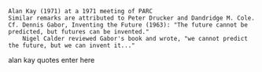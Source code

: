     Alan Kay (1971) at a 1971 meeting of PARC
    Similar remarks are attributed to Peter Drucker and Dandridge M. Cole.
    Cf. Dennis Gabor, Inventing the Future (1963): "The future cannot be predicted, but futures can be invented."
        Nigel Calder reviewed Gabor's book and wrote, "we cannot predict the future, but we can invent it..."



alan kay quotes enter here